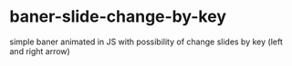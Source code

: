 # baner-slide-change-by-key

simple baner animated in JS with possibility of change slides by key (left and right arrow)

